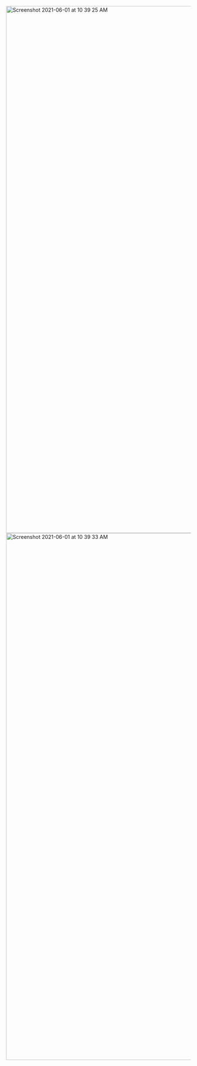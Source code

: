 <img width="1438" alt="Screenshot 2021-06-01 at 10 39 25 AM" src="https://user-images.githubusercontent.com/67383465/120269847-34cb8b80-c2c6-11eb-8e21-1bcc383e53c9.png">
<img width="1438" alt="Screenshot 2021-06-01 at 10 39 33 AM" src="https://user-images.githubusercontent.com/67383465/120269850-35fcb880-c2c6-11eb-9e99-ccce94bdfbc2.png">
